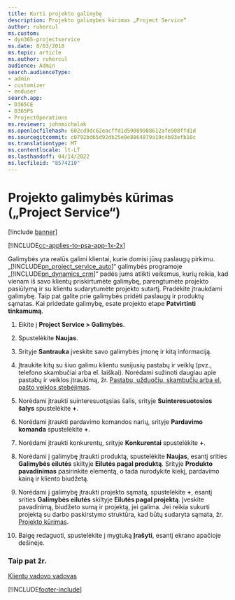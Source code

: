 ```yaml
---
title: Kurti projekto galimybę
description: Projekto galimybės kūrimas „Project Service“
author: ruhercul
ms.custom:
- dyn365-projectservice
ms.date: 8/03/2018
ms.topic: article
ms.author: ruhercul
audience: Admin
search.audienceType:
- admin
- customizer
- enduser
search.app:
- D365CE
- D365PS
- ProjectOperations
ms.reviewer: johnmichalak
ms.openlocfilehash: 602cd9dc62eacffd1d59089988612afe908ffd1d
ms.sourcegitcommit: c0792bd65d92db25e0e8864879a19c4b93efb10c
ms.translationtype: MT
ms.contentlocale: lt-LT
ms.lasthandoff: 04/14/2022
ms.locfileid: "8574210"
---
```

# <a name="create-a-project-opportunity-project-service"></a>Projekto galimybės kūrimas („Project Service“)

[!include [banner](../includes/psa-now-project-operations.md)]

[!INCLUDE[cc-applies-to-psa-app-1x-2x](../includes/cc-applies-to-psa-app-1x-2x.md)]

Galimybės yra realūs galimi klientai, kurie domisi jūsų paslaugų pirkimu. „[!INCLUDE[pn_project_service_auto](../includes/pn-project-service-auto.md)]“ galimybės programoje „[!INCLUDE[pn_dynamics_crm](../includes/pn-dynamics-crm.md)]“ padės jums atlikti veiksmus, kurių reikia, kad vienam iš savo klientų priskirtumėte galimybę, parengtumėte projekto pasiūlymą ir su klientu sudarytumėte projekto sutartį. Pradėkite įtraukdami galimybę. Taip pat galite prie galimybės pridėti paslaugų ir produktų sąmatas. Kai pridedate galimybę, esate projekto etape **Patvirtinti tinkamumą**.  
  
1.  Eikite į **Project Service > Galimybės**.  
  
2.  Spustelėkite **Naujas**.  
  
3.  Srityje **Santrauka** įveskite savo galimybės įmonę ir kitą informaciją.  
  
4.  Įtraukite kitų su šiuo galimu klientu susijusių pastabų ir veiklų (pvz., telefono skambučiai arba el. laiškai). Norėdami sužinoti daugiau apie pastabų ir veiklos įtraukimą, žr. [Pastabų, užduočių, skambučių arba el. pašto veiklos stebėjimas](/dynamics365/customerengagement/on-premises/basics/work-with-activities).  
  
5.  Norėdami įtraukti suinteresuotąsias šalis, srityje **Suinteresuotosios šalys** spustelėkite **+**.  
  
6.  Norėdami įtraukti pardavimo komandos narių, srityje **Pardavimo komanda** spustelėkite **+**.  
  
7.  Norėdami įtraukti konkurentų, srityje **Konkurentai** spustelėkite **+**.  
  
8.  Norėdami į galimybę įtraukti produktą, spustelėkite **Naujas**, esantį srities **Galimybės eilutės** skiltyje **Eilutės pagal produktą**. Srityje **Produkto pavadinimas** pasirinkite elementą, o tada nurodykite kiekį, pardavimo kainą ir kliento biudžetą.  
  
9. Norėdami į galimybę įtraukti projekto sąmatą, spustelėkite **+**, esantį srities **Galimybės eilutės** skiltyje **Eilutės pagal projektą**. Įveskite pavadinimą, biudžeto sumą ir projektą, jei galima. Jei reikia sukurti projektą su darbo paskirstymo struktūra, kad būtų sudaryta sąmata, žr. [Projekto kūrimas](../psa/create-project.md).  
  
10. Baigę redaguoti, spustelėkite į mygtuką **Įrašyti**, esantį ekrano apačioje dešinėje.  
  
### <a name="see-also"></a>Taip pat žr.  
 [Klientų vadovo vadovas](../psa/account-manager-guide.md)


[!INCLUDE[footer-include](../includes/footer-banner.md)]
